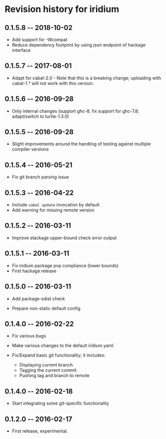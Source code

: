 # Revision history for iridium

## 0.1.5.8  -- 2018-10-02

  * Add support for -Wcompat
  * Reduce dependency footprint by using json endpoint of hackage interface

## 0.1.5.7  -- 2017-08-01

  * Adapt for cabal-2.0 - Note that this is a breaking change; uploading with
    cabal-1.* will not work with this version.

## 0.1.5.6  -- 2016-09-28

  * Only internal changes (support ghc-8, fix support for ghc-7.8;
    adapt/switch to turtle-1.3.0)

## 0.1.5.5  -- 2016-09-28

  * Slight improvements around the handling of testing against multiple
    compiler versions

## 0.1.5.4  -- 2016-05-21

  * Fix git branch parsing issue

## 0.1.5.3  -- 2016-04-22

  * Include `cabal update` invocation by default
  * Add warning for missing remote version

## 0.1.5.2  -- 2016-03-11

  * Improve stackage upper-bound check error output

## 0.1.5.1  -- 2016-03-11

  * Fix iridium package pvp compliance (lower bounds)
  * First hackage release

## 0.1.5.0  -- 2016-03-11

  * Add package-sdist check

  * Prepare non-static default config

## 0.1.4.0  -- 2016-02-22

  * Fix various bugs

  * Make various changes to the default iridium.yaml

  * Fix/Expand basic git functionality; it includes:
    * Displaying current branch
    * Tagging the current commit
    * Pushing tag and branch to remote

## 0.1.4.0  -- 2016-02-18

  * Start integrating some git-specific functionality

## 0.1.2.0  -- 2016-02-17

  * First release, experimental.

